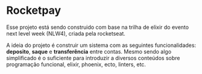 # Rocketpay

Esse projeto está sendo construido com base na trilha de elixir do evento next level week (NLW4), criada pela rocketseat.

A ideia do projeto é construir um sistema com as seguintes funcionalidades: **deposito**, **saque** e **transferência** entre contas. Mesmo sendo algo simplificado é o suficiente para introduzir a diversos conteúdos sobre programação funcional, elixir, phoenix, ecto, linters, etc.

